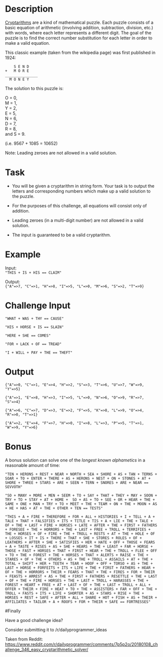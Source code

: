 # Description

[Cryptarithms](https://en.wikipedia.org/wiki/Verbal_arithmetic) are a kind of mathematical puzzle. Each puzzle consists of a basic equation of arithmetic (involving addition, subtraction, division, etc.) with words, where each letter represents a different digit. The goal of the puzzle is to find the correct number substitution for each letter in order to make a valid equation.

This classic example (taken from the wikipedia page) was first published in 1924:


        S E N D
    +   M O R E
    _______________
      M O N E Y

The solution to this puzzle is:  

O = 0,   
M = 1,  
Y = 2,   
E = 5,  
N = 6,  
D = 7,  
R = 8,  
and S = 9.

(i.e. 9567 + 1085 = 10652)

Note: Leading zeroes are not allowed in a valid solution.

# Task

* You will be given a cryptarithm in string form. Your task is to output the letters and corresponding numbers which make up a valid solution to the puzzle.

* For the purposes of this challenge, all equations will consist only of addition.

* Leading zeroes (in a multi-digit number) are not allowed in a valid solution.
 
* The input is guaranteed to be a valid cryptarithm.


# Example

Input:    
`"THIS + IS + HIS == CLAIM"`

Output:  
`{"A"=>7, "C"=>1, "H"=>8, "I"=>5, "L"=>0, "M"=>6, "S"=>2, "T"=>9}`

# Challenge Input

    "WHAT + WAS + THY == CAUSE"

    "HIS + HORSE + IS == SLAIN"

    "HERE + SHE == COMES"

    "FOR + LACK + OF == TREAD"

    "I + WILL + PAY + THE == THEFT"

# Output

    {"A"=>0, "C"=>1, "E"=>4, "H"=>2, "S"=>3, "T"=>6, "U"=>7, "W"=>9, "Y"=>5}

    {"A"=>1, "E"=>8, "H"=>3, "I"=>5, "L"=>0, "N"=>6, "O"=>9, "R"=>7, "S"=>4}

    {"A"=>6, "C"=>7, "D"=>3, "E"=>2, "F"=>5, "K"=>8, "L"=>9, "O"=>4, "R"=>0, "T"=>1}

    {"A"=>2, "E"=>4, "F"=>7, "H"=>0, "I"=>8, "L"=>3, "P"=>5, "T"=>1, "W"=>9, "Y"=>6}

# Bonus

A bonus solution can solve one of the *longest known alphametics* in a reasonable amount of time:

    "TEN + HERONS + REST + NEAR + NORTH + SEA + SHORE + AS + TAN + TERNS + SOAR + TO + ENTER + THERE + AS + HERONS + NEST + ON + STONES + AT + SHORE + THREE + STARS + ARE + SEEN + TERN + SNORES + ARE + NEAR == SEVVOTH"

    "SO + MANY + MORE + MEN + SEEM + TO + SAY + THAT + THEY + MAY + SOON + TRY + TO + STAY + AT + HOME +  SO + AS + TO + SEE + OR + HEAR + THE + SAME + ONE + MAN + TRY + TO + MEET + THE + TEAM + ON + THE + MOON + AS + HE + HAS + AT + THE + OTHER + TEN == TESTS"

    "THIS + A + FIRE + THEREFORE + FOR + ALL + HISTORIES + I + TELL + A + TALE + THAT + FALSIFIES + ITS + TITLE + TIS + A + LIE + THE + TALE + OF + THE + LAST + FIRE + HORSES + LATE + AFTER + THE + FIRST + FATHERS + FORESEE + THE + HORRORS + THE + LAST + FREE + TROLL + TERRIFIES + THE + HORSES + OF + FIRE + THE + TROLL + RESTS + AT + THE + HOLE + OF + LOSSES + IT + IS + THERE + THAT + SHE + STORES + ROLES + OF + LEATHERS + AFTER + SHE + SATISFIES + HER + HATE + OFF + THOSE + FEARS + A + TASTE + RISES + AS + SHE + HEARS + THE + LEAST + FAR + HORSE + THOSE + FAST + HORSES + THAT + FIRST + HEAR + THE + TROLL + FLEE + OFF + TO + THE + FOREST + THE + HORSES + THAT + ALERTS + RAISE + THE + STARES + OF + THE + OTHERS + AS + THE + TROLL + ASSAILS + AT + THE + TOTAL + SHIFT + HER + TEETH + TEAR + HOOF + OFF + TORSO + AS + THE + LAST + HORSE + FORFEITS + ITS + LIFE + THE + FIRST + FATHERS + HEAR + OF + THE + HORRORS + THEIR + FEARS + THAT + THE + FIRES + FOR + THEIR + FEASTS + ARREST + AS + THE + FIRST + FATHERS + RESETTLE + THE + LAST + OF + THE + FIRE + HORSES + THE + LAST + TROLL + HARASSES + THE + FOREST + HEART + FREE + AT + LAST + OF + THE + LAST + TROLL + ALL + OFFER + THEIR + FIRE + HEAT + TO + THE + ASSISTERS + FAR + OFF + THE + TROLL + FASTS + ITS + LIFE + SHORTER + AS + STARS + RISE + THE + HORSES + REST + SAFE + AFTER + ALL + SHARE + HOT + FISH + AS + THEIR + AFFILIATES + TAILOR + A + ROOFS + FOR + THEIR + SAFE == FORTRESSES"

#Finally

Have a good challenge idea?

Consider submitting it to /r/dailyprogrammer_ideas
    


Taken from Reddit: https://www.reddit.com/r/dailyprogrammer/comments/7p5p2o/20180108_challenge_346_easy_cryptarithmetic_solver/